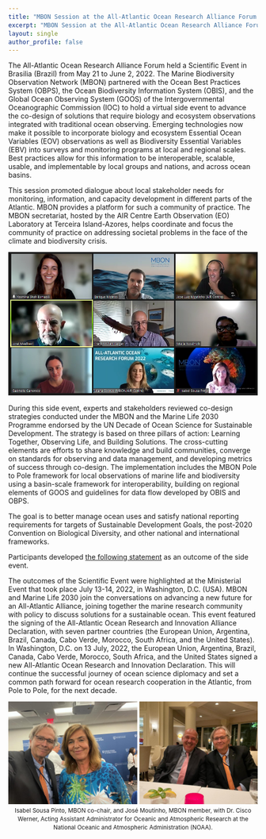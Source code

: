 ```yaml
---
title: "MBON Session at the All-Atlantic Ocean Research Alliance Forum 2022"
excerpt: "MBON Session at the All-Atlantic Ocean Research Alliance Forum 2022"
layout: single
author_profile: false
---
```


The All-Atlantic Ocean Research Alliance Forum held a Scientific Event in Brasilia (Brazil) from May 21 to June 2, 2022. The Marine Biodiversity Observation Network (MBON) partnered with the Ocean Best Practices System (OBPS), the Ocean Biodiversity Information System (OBIS), and the Global Ocean Observing System (GOOS) of the Intergovernmental Oceanographic Commission (IOC) to hold a virtual side event to advance the co-design of solutions that require biology and ecosystem observations integrated with traditional ocean observing. Emerging technologies now make it possible to incorporate biology and ecosystem Essential Ocean Variables (EOV) observations as well as Biodiversity Essential Variables (EBV) into surveys and monitoring programs at local and regional scales. Best practices allow for this information to be interoperable, scalable, usable, and implementable by local groups and nations, and across ocean basins.

This session promoted dialogue about local stakeholder needs for monitoring, information, and capacity development in different parts of the Atlantic. MBON provides a platform for such a community of practice. The MBON secretariat, hosted by the AIR Centre Earth Observation (EO) Laboratory at Terceira Island-Azores, helps coordinate and focus the community of practice on addressing societal problems in the face of the climate and biodiversity crisis.

<img src="/images/image1_all_atlantic_session_photo.png" alt="All-Atlantic Ocean Research Alliance Forum">

During this side event, experts and stakeholders reviewed co-design strategies conducted under the MBON and the Marine Life 2030 Programme endorsed by the UN Decade of Ocean Science for Sustainable Development. The strategy is based on three pillars of action: Learning Together, Observing Life, and Building Solutions. The cross-cutting elements are efforts to share knowledge and build communities, converge on standards for observing and data management, and developing metrics of success through co-design. The implementation includes the MBON Pole to Pole framework for local observations of marine life and biodiversity using a basin-scale framework for interoperability, building on regional elements of GOOS and guidelines for data flow developed by OBIS and OBPS. 

The goal is to better manage ocean uses and satisfy national reporting requirements for targets of Sustainable Development Goals, the post-2020 Convention on Biological Diversity, and other national and international frameworks. 

Participants developed [the following statement](/assets/Statement%20MBON_All-Atlantic2022.pdf) as an outcome of the side event.

The outcomes of the Scientific Event were highlighted at the Ministerial Event that took place July 13-14, 2022, in Washington, D.C. (USA). MBON and Marine Life 2030 join the conversations on advancing a new future for an All-Atlantic Alliance, joining together the marine research community with policy to discuss solutions for a sustainable ocean. This event featured the signing of the All-Atlantic Ocean Research and Innovation Alliance Declaration, with seven partner countries (the European Union, Argentina, Brazil, Canada, Cabo Verde, Morocco, South Africa, and the United States).
In Washington, D.C. on 13 July, 2022, the European Union, Argentina, Brazil, Canada, Cabo Verde, Morocco, South Africa, and the United States signed a new All-Atlantic Ocean Research and Innovation Declaration. This will continue the successful journey of ocean science diplomacy and set a common path forward for ocean research cooperation in the Atlantic, from Pole to Pole, for the next decade. 

<img src="/images/image2_allatlantic.jpg" alt="All-Atlantic Ocean Research Alliance Forum">
<div align="center"><span style="font-size:smaller;">Isabel Sousa Pinto, MBON co-chair, and José Moutinho, MBON member, with Dr. Cisco Werner, Acting Assistant Administrator for Oceanic and Atmospheric Research at the National Oceanic and Atmospheric Administration (NOAA).</span></div><br>
